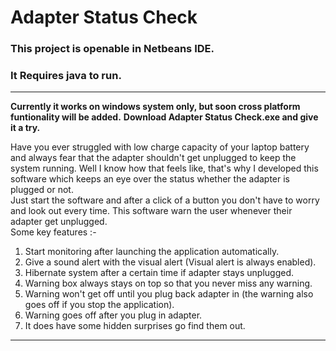 # Adapter Status Check
### This project is openable in Netbeans IDE.
### It Requires java to run.
---  
**Currently it works on windows system only, but soon cross platform funtionality will be added.**
**Download Adapter Status Check.exe and give it a try.**

Have you ever struggled with low charge capacity of your laptop battery and always fear that the adapter shouldn't get unplugged to keep the system running. Well I know how that feels like, that's why I developed this software which keeps an eye over the status whether the adapter is plugged or not.  
Just start the software and after a click of a button you don't have to worry and look out every time. This software warn the user whenever their adapter get unplugged.  
Some key features :-  
1. Start monitoring after launching the application automatically.  
2. Give a sound alert with the visual alert (Visual alert is always enabled).  
3. Hibernate system after a certain time if adapter stays unplugged.  
4. Warning box always stays on top so that you never miss any warning.  
5. Warning won't get off until you plug back adapter in (the warning also goes off if you stop the application).  
6. Warning goes off after you plug in adapter.  
7. It does have some hidden surprises go find them out.
---
